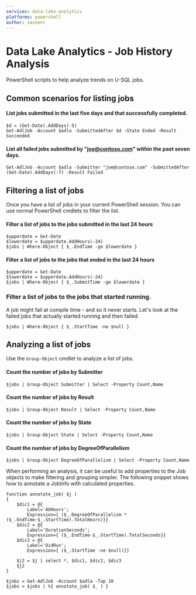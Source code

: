 ```yaml
---
services: data-lake-analytics
platforms: powershell
author: saveenr
---
```


# Data Lake Analytics - Job History Analysis

PowerShell scripts to help analyze trends on U-SQL jobs.


## Common scenarios for listing jobs


#### List jobs submitted in the last five days and that successfully completed.

```
$d = (Get-Date).AddDays(-5)
Get-AdlJob -Account $adla -SubmittedAfter $d -State Ended -Result Succeeded
```

#### List all failed jobs submitted by "joe@contoso.com" within the past seven days.

```
Get-AdlJob -Account $adla -Submitter "joe@contoso.com" -SubmittedAfter (Get-Date).AddDays(-7) -Result Failed
```

## Filtering a list of jobs

Once you have a list of jobs in your current PowerShell session. You can use normal PowerShell cmdlets to filter the list.

#### Filter a list of jobs to the jobs submitted in the last 24 hours

```
$upperdate = Get-Date
$lowerdate = $upperdate.AddHours(-24)
$jobs | Where-Object { $_.EndTime -ge $lowerdate }
```

#### Filter a list of jobs to the jobs that ended in the last 24 hours

```
$upperdate = Get-Date
$lowerdate = $upperdate.AddHours(-24)
$jobs | Where-Object { $_.SubmitTime -ge $lowerdate }
```

### Filter a list of jobs to the jobs that started running. 

A job might fail at compile time - and so it never starts. Let's look at the failed jobs that actually started running and then failed.

```
$jobs | Where-Object { $_.StartTime -ne $null }
```

## Analyzing a list of jobs

Use the `Group-Object` cmdlet to analyze a list of jobs.

#### Count the number of jobs by Submitter

```
$jobs | Group-Object Submitter | Select -Property Count,Name
```

#### Count the number of jobs by Result
```
$jobs | Group-Object Result | Select -Property Count,Name
```

#### Count the number of jobs by State
```
$jobs | Group-Object State | Select -Property Count,Name
```

####  Count the number of jobs by DegreeOfParallelism
```
$jobs | Group-Object DegreeOfParallelism | Select -Property Count,Name
```
When performing an analysis, it can be useful to add properties to the Job objects to make filtering and grouping simpler. The following  snippet shows how to annotate a JobInfo with calculated properties.

```
function annotate_job( $j )
{
    $dic1 = @{
        Label='AUHours';
        Expression={ ($_.DegreeOfParallelism * ($_.EndTime-$_.StartTime).TotalHours)}}
    $dic2 = @{
        Label='DurationSeconds';
        Expression={ ($_.EndTime-$_.StartTime).TotalSeconds}}
    $dic3 = @{
        Label='DidRun';
        Expression={ ($_.StartTime -ne $null)}}

    $j2 = $j | select *, $dic1, $dic2, $dic3
    $j2
}

$jobs = Get-AdlJob -Account $adla -Top 10
$jobs = $jobs | %{ annotate_job( $_ ) }
```
